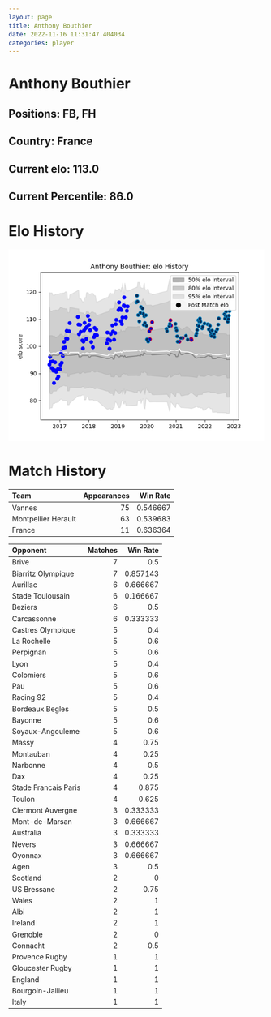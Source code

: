 ```yaml
---  
layout: page  
title: Anthony Bouthier  
date: 2022-11-16 11:31:47.404034  
categories: player  
---
```

# Anthony Bouthier

## Positions: FB, FH

## Country: France

## Current elo: 113.0

## Current Percentile: 86.0

# Elo History


![elo history](history_AnthonyBouthier.png)
# Match History


| Team                |   Appearances |   Win Rate |
|:--------------------|--------------:|-----------:|
| Vannes              |            75 |   0.546667 |
| Montpellier Herault |            63 |   0.539683 |
| France              |            11 |   0.636364 |

| Opponent             |   Matches |   Win Rate |
|:---------------------|----------:|-----------:|
| Brive                |         7 |   0.5      |
| Biarritz Olympique   |         7 |   0.857143 |
| Aurillac             |         6 |   0.666667 |
| Stade Toulousain     |         6 |   0.166667 |
| Beziers              |         6 |   0.5      |
| Carcassonne          |         6 |   0.333333 |
| Castres Olympique    |         5 |   0.4      |
| La Rochelle          |         5 |   0.6      |
| Perpignan            |         5 |   0.6      |
| Lyon                 |         5 |   0.4      |
| Colomiers            |         5 |   0.6      |
| Pau                  |         5 |   0.6      |
| Racing 92            |         5 |   0.4      |
| Bordeaux Begles      |         5 |   0.5      |
| Bayonne              |         5 |   0.6      |
| Soyaux-Angouleme     |         5 |   0.6      |
| Massy                |         4 |   0.75     |
| Montauban            |         4 |   0.25     |
| Narbonne             |         4 |   0.5      |
| Dax                  |         4 |   0.25     |
| Stade Francais Paris |         4 |   0.875    |
| Toulon               |         4 |   0.625    |
| Clermont Auvergne    |         3 |   0.333333 |
| Mont-de-Marsan       |         3 |   0.666667 |
| Australia            |         3 |   0.333333 |
| Nevers               |         3 |   0.666667 |
| Oyonnax              |         3 |   0.666667 |
| Agen                 |         3 |   0.5      |
| Scotland             |         2 |   0        |
| US Bressane          |         2 |   0.75     |
| Wales                |         2 |   1        |
| Albi                 |         2 |   1        |
| Ireland              |         2 |   1        |
| Grenoble             |         2 |   0        |
| Connacht             |         2 |   0.5      |
| Provence Rugby       |         1 |   1        |
| Gloucester Rugby     |         1 |   1        |
| England              |         1 |   1        |
| Bourgoin-Jallieu     |         1 |   1        |
| Italy                |         1 |   1        |